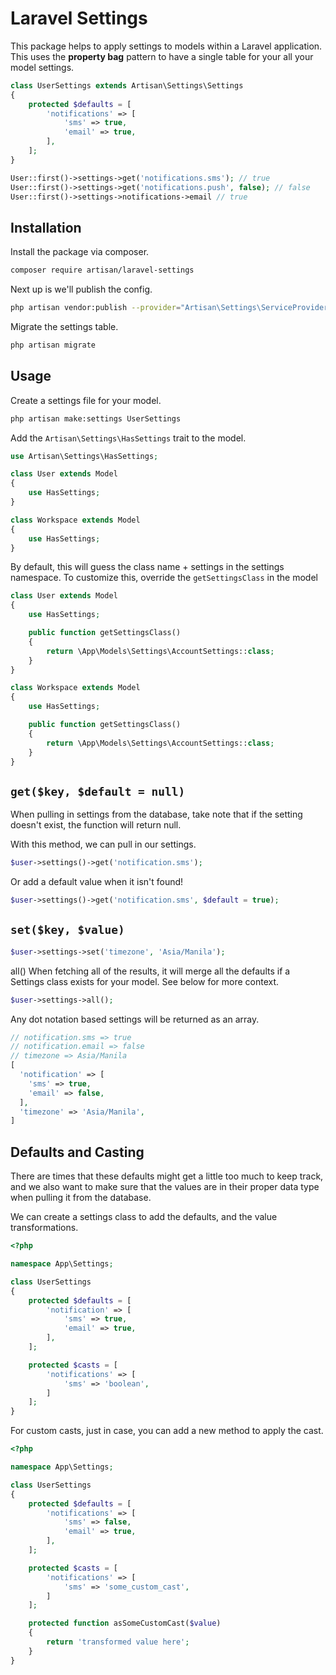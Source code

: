 # Laravel Settings

This package helps to apply settings to models within a Laravel application. This uses the **property bag** pattern to have a single table for your all your model settings.

```php
class UserSettings extends Artisan\Settings\Settings
{
    protected $defaults = [
        'notifications' => [
            'sms' => true,
            'email' => true,
        ],
    ];
}

User::first()->settings->get('notifications.sms'); // true
User::first()->settings->get('notifications.push', false); // false
User::first()->settings->notifications->email // true
```

## Installation
Install the package via composer.

```sh
composer require artisan/laravel-settings
```

Next up is we'll publish the config.

```sh
php artisan vendor:publish --provider="Artisan\Settings\ServiceProvider"
```

Migrate the settings table.

```sh
php artisan migrate
```

## Usage
Create a settings file for your model.

```sh
php artisan make:settings UserSettings
```

Add the `Artisan\Settings\HasSettings` trait to the model.

```php
use Artisan\Settings\HasSettings;

class User extends Model
{
    use HasSettings;
}

class Workspace extends Model
{
    use HasSettings;
}
```

By default, this will guess the class name + settings in the settings namespace. To customize this, override the `getSettingsClass` in the model

```php
class User extends Model
{
    use HasSettings;

    public function getSettingsClass()
    {
        return \App\Models\Settings\AccountSettings::class;
    }
}

class Workspace extends Model
{
    use HasSettings;

    public function getSettingsClass()
    {
        return \App\Models\Settings\AccountSettings::class;
    }
}
```


## `get($key, $default = null)`
When pulling in settings from the database, take note that if the setting doesn't exist, the function will return null.

With this method, we can pull in our settings.

```php
$user->settings()->get('notification.sms');
```
Or add a default value when it isn't found!

```php
$user->settings()->get('notification.sms', $default = true);
```

## `set($key, $value)`
```php
$user->settings->set('timezone', 'Asia/Manila');
```

all()
When fetching all of the results, it will merge all the defaults if a Settings class exists for your model. See below for more context.

```php
$user->settings->all();
```

Any dot notation based settings will be returned as an array.

```php
// notification.sms => true
// notification.email => false
// timezone => Asia/Manila
[
  'notification' => [
    'sms' => true,
    'email' => false,
  ],
  'timezone' => 'Asia/Manila',
]
```

## Defaults and Casting
There are times that these defaults might get a little too much to keep track, and we also want to make sure that the values are in their proper data type when pulling it from the database.

We can create a settings class to add the defaults, and the value transformations.

```php
<?php

namespace App\Settings;

class UserSettings
{
    protected $defaults = [
        'notification' => [
            'sms' => true,
            'email' => true,
        ],
    ];

    protected $casts = [
        'notifications' => [
            'sms' => 'boolean',
        ]
    ];
}
```

For custom casts, just in case, you can add a new method to apply the cast.

```php
<?php

namespace App\Settings;

class UserSettings
{
    protected $defaults = [
        'notifications' => [
            'sms' => false,
            'email' => true,
        ],
    ];

    protected $casts = [
        'notifications' => [
            'sms' => 'some_custom_cast',
        ]
    ];

    protected function asSomeCustomCast($value)
    {
        return 'transformed value here';
    }
}
```
